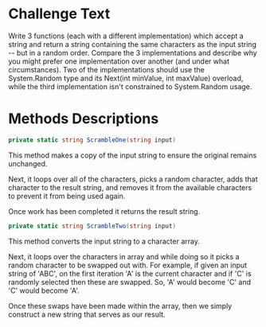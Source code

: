 # Challenge Text

Write 3 functions (each with a different implementation) which accept a
string and return a string containing the same characters as the input
string -- but in a random order. Compare the 3 implementations and
describe why you might prefer one implementation over another
(and under what circumstances). Two of the implementations should use
the System.Random type and its Next(int minValue, int maxValue)
overload, while the third implementation isn't constrained to
System.Random usage.

# Methods Descriptions

```csharp
private static string ScrambleOne(string input)
```

This method makes a copy of the input string to ensure the original remains
unchanged.

Next, it loops over all of the characters, picks a random character, adds that
character to the result string, and removes it from the available characters to
prevent it from being used again.

Once work has been completed it returns the result string.

```csharp
private static string ScrambleTwo(string input)
```

This method converts the input string to a character array.

Next, it loops over the characters in array and while doing so it picks a random character
to be swapped out with. For example, if given an input string of 'ABC', on the first
iteration 'A' is the current character and if 'C' is randomly selected then these are
swapped. So, 'A' would become 'C' and 'C' would become 'A'.

Once these swaps have been made within the array, then we simply construct a new
string that serves as our result.
